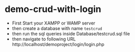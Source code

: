 # demo-crud-with-login
- First Start your XAMPP or WAMP server
- then create a database with name `testcrud`
- then run the sql queries inside Database/testcrud.sql file
- then navigate to following URL
	http://localhost/demoproject/login/login.php
